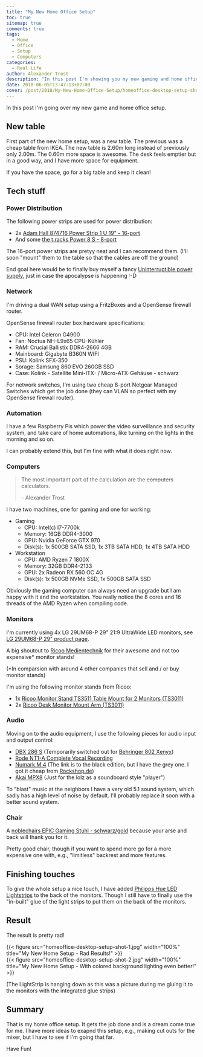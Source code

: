 ```yaml
---
title: "My New Home Office Setup"
toc: true
sitemap: true
comments: true
tags:
  - Home
  - Office
  - Setup
  - Computers
categories:
  - Real Life
author: Alexander Trost
description: "In this post I'm showing you my new gaming and home office setup."
date: 2018-06-05T13:47:13+02:00
cover: /post/2018/My-New-Home-Office-Setup/homeoffice-desktop-setup-shot-1.jpg
---
```


In this post I'm going over my new game and home office setup.

## New table

First part of the new home setup, was a new table.
The previous was a cheap table from IKEA. The new table is 2.60m long instead of previously only 2.00m.
The 0.60m more space is awesome. The desk feels emptier but in a good way, and I have more space for equipment.

If you have the space, go for a big table and keep it clean!

## Tech stuff

### Power Distribution

The following power strips are used for power distribution:

* 2x [Adam Hall 874716 Power Strip 1 U 19" - 16-port](https://www.thomann.de/intl/adam_hall_874716_power_strip_1_u_19.htm)
* And some [the t.racks Power 8 S - 8-port](https://www.thomann.de/intl/the_t_racks_power_8_s.htm)

The 16-port power strips are pretyy neat and I can recommend them.
(I'll soon "mount" them to the table so that the cables are off the ground)

End goal here would be to finally buy myself a fancy [Uninterruptible power supply](https://en.wikipedia.org/wiki/Uninterruptible_power_supply), just in case the apocalypse is happening :-D

### Network

I'm driving a dual WAN setup using a FritzBoxes and a OpenSense firewall router.

OpenSense firewall router box hardware specifications:

* CPU: Intel Celeron G4900
* Fan: Noctua NH-L9x65 CPU-Kühler
* RAM: Crucial Ballistix DDR4-2666 4GB
* Mainboard: Gigabyte B360N WIFI
* PSU: Kolink SFX-350
* Sorage: Samsung 860 EVO 260GB SSD
* Case: Kolink - Satellite Mini-ITX- / Micro-ATX-Gehäuse - schwarz

For network switches, I'm using two cheap 8-port Netgear Managed Switches which get the job done (they can VLAN so perfect with my OpenSense firewall router).

### Automation

I have a few Raspberry Pis which power the video surveillance and security system, and take care of home automations, like turning on the lights in the morning and so on.

I can probably extend this, but I'm fine with what it does right now.

### Computers

> The most important part of the calculation are the ~~computers~~ calculators.
>
> \- Alexander Trost

I have two machines, one for gaming and one for working:

* Gaming
  * CPU: Intel(c) I7-7700k
  * Memory: 16GB DDR4-3000
  * GPU: Nvidia GeForce GTX 970
  * Disk(s): 1x 500GB SATA SSD, 1x 3TB SATA HDD, 1x 4TB SATA HDD
* Workstation
  * CPU: AMD Ryzen 7 1800X
  * Memory: 32GB DDR4-2133
  * GPU: 2x Radeon RX 560 OC 4G
  * Disk(s): 1x 500GB NVMe SSD, 1x 500GB SATA SSD

Obviously the gaming computer can always need an upgrade but I am happy with it and the workstation.
You really notice the 8 cores and 16 threads of the AMD Ryzen when compiling code.

### Monitors

I'm currently using 4x LG 29UM68-P 29" 21:9 UltraWide LED monitors, see [LG 29UM68-P 29" product page](http://www.lg.com/us/monitors/lg-29UM68-P-ultrawide-monitor).

A big shoutout to [Ricoo Medientechnik](https://www.ricoo.eu/) for their awesome and not too expensive* monitor stands!

(*In comparsion with around 4 other companies that sell and / or buy monitor stands)

I'm using the following monitor stands from Ricoo:

* 1x [Ricoo Monitor Stand TS3511 Table Mount for 2 Monitors (TS3011)](https://www.ricoo.eu/en/ricoo-pc-screen-led-monitor-stand-ts3511-table-mount-for-2-monitors-monitor-brackets-tft-swivel-arm-monitor-mount-pivoting-monitor-fastener-monitor-rack-monitor-arm-compatible-with-vesa-100x100/a-11189/)
* 2x [Ricoo Desk Monitor Mount Arm (TS3011)](https://www.ricoo.eu/en/ricoo-desk-mount-monitor-ts3011-with-gas-spring-articulation-monitor-bracket-swivelling-tiltable-desk-monitor-stand-pedestal-flat-screen-pc-monitor-tft-display-swivel-arm-desk-led-lcd-desk-holder-brackets-universal-tv-vesa-75x75-100x100/a-10789/)

### Audio

Moving on to the audio equipment, I use the following pieces for audio input and output control:

* [DBX 286 S](https://www.thomann.de/de/dbx_286_s.htm) (Temporarily switched out for [Behringer 802 Xenyx](https://www.thomann.de/gb/behringer_xenyx_802.htm))
* [Rode NT1-A Complete Vocal Recording](https://www.thomann.de/de/rode_nt1a_complete_vocal_recording.htm)
* [Numark M 4](https://www.thomann.de/gb/numark_m_4_black.htm) (The link is to the black edition, but I have the grey one. I got it cheap from [Rockshop.de](https://www.rockshop.de/))
* [Akai MPX8](https://www.rockshop.de/akai-mpx8) (Just for the lolz as a soundboard style "player")

To "blast" music at the neighbors I have a very old 5.1 sound system, which sadly has a high level of noise by default. I'll probably replace it soon with a better sound system.

### Chair

A [noblechairs EPIC Gaming Stuhl - schwarz/gold](https://www.caseking.de/noblechairs-epic-gaming-stuhl-schwarz-gold-gagc-038.html) because your arse and back will thank you for it.

Pretty good chair, though if you want to spend more go for a more expensive one with, e.g., "limitless" backrest and more features.

## Finishing touches

To give the whole setup a nice touch, I have added [Philipps Hue LED Lightstrips](https://www.amazon.de/Philips-LightStrip-erweiterbar-Millionen-kompatibel/dp/B0148NMVQA) to the back of the monitors. Though I still have to finally use the "in-built" glue of the light strips to put them on the back of the monitors.

## Result

The result is pretty rad!

<div class="fullwidthimg">
{{< figure src="homeoffice-desktop-setup-shot-1.jpg" width="100%" title="My New Home Setup - Rad Results!" >}}

<div class="fullwidthimg">
{{< figure src="homeoffice-desktop-setup-shot-2.jpg" width="100%" title="My New Home Setup - With colored background lighting even better!" >}}
</div>

(The LightStrip is hanging down as this was a picture during me gluing it to the monitors with the integrated glue strips)

## Summary

That is my home office setup. It gets the job done and is a dream come true for me.
I have more ideas to exapnd this setup, e.g., making cut outs for the mixer, but I have to see if I'm going that far.

Have Fun!
